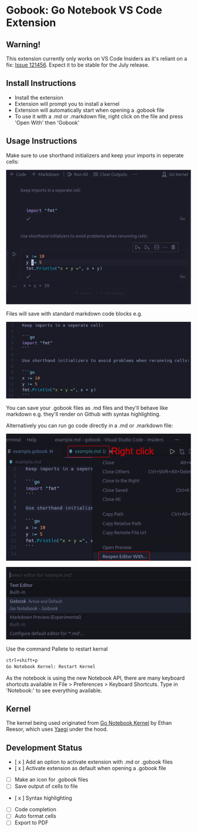 # Gobook: Go Notebook VS Code Extension

## Warning!
This extension currently only works on VS Code Insiders as it's reliant on a fix:
[Issue 121456](https://github.com/microsoft/vscode/issues/121456). Expect it to be stable for the July release.

## Install Instructions
- Install the extension
- Extension will prompt you to install a kernel
- Extension will automatically start when opening a .gobook file
- To use it with a .md or .markdown file, right click on the file and press 'Open With' then 'Gobook'


## Usage Instructions

Make sure to use shorthand initializers and keep your imports in seperate cells:

![usage](images/usage.png)

Files will save with standard markdown code blocks e.g.

![md](images/md.png)

You can save your .gobook files as .md files and they'll behave like markdown e.g. they'll render on Github with syntax highlighting.

Alternatively you can run go code directly in a .md or .markdown file:

![rightclick](images/rightclick.png)

![select](images/select.png)

Use the command Pallete to restart kernal
```markdown
ctrl+shift+p
Go Notebook Kernel: Restart Kernel
```

As the notebook is using the new Notebook API, there are many keyboard shortcuts available in File > Preferences > Keyboard Shortcuts. Type in 'Notebook:' to see everything available.

## Kernel
The kernel being used originated from [Go Notebook Kernel](https://marketplace.visualstudio.com/items?itemName=ethan-reesor.go-notebook-kernel) by Ethan Reesor, which uses [Yaegi](https://github.com/traefik/yaegi) under the hood.



## Development Status
- [ x ] Add an option to activate extension with .md or .gobook files
- [ x ] Activate extension as default when opening a .gobook file
- [   ] Make an icon for .gobook files
- [   ] Save output of cells to file
- [ x ] Syntax highlighting
- [   ] Code completion
- [   ] Auto format cells
- [   ] Export to PDF
